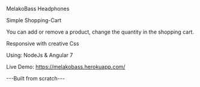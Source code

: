 MelakoBass Headphones

Simple Shopping-Cart

You can add or remove a product, change the quantity in the shopping cart.

Responsive with creative Css

Using:
NodeJs & Angular 7

Live Demo: https://melakobass.herokuapp.com/

---Built from scratch---
